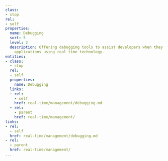 ```yaml
---
class:
- stop
rel:
- self
properties:
  name: Debugging
  sort: 5
  level: 2
  description: Offering debugging tools to assist developers when they are building
    applications using real time technology.
entities:
- class:
  - stop
  rel:
  - self
  properties:
    name: Debugging
  links:
  - rel:
    - self
    href: real-time/management/debugging.md
  - rel:
    - parent
    href: real-time/management/
links:
- rel:
  - self
  href: real-time/management/debugging.md
- rel:
  - parent
  href: real-time/management/
...
```

